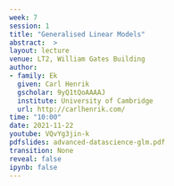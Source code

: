 ```yaml
---
week: 7
session: 1
title: "Generalised Linear Models"
abstract:  >
layout: lecture
venue: LT2, William Gates Building
author:
- family: Ek
  given: Carl Henrik
  gscholar: 9yQ1tQoAAAAJ
  institute: University of Cambridge
  url: http://carlhenrik.com/
time: "10:00"
date: 2021-11-22
youtube: VQvYg3jin-k
pdfslides: advanced-datascience-glm.pdf
transition: None
reveal: false
ipynb: false
---
```

